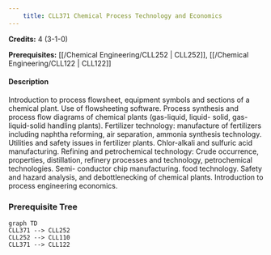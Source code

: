 ```yaml
---
    title: CLL371 Chemical Process Technology and Economics
---
```

**Credits:** 4 (3-1-0)



**Prerequisites:** [[/Chemical Engineering/CLL252 | CLL252]], [[/Chemical Engineering/CLL122 | CLL122]]

#### Description 
Introduction to process flowsheet, equipment symbols and sections of a chemical plant. Use of flowsheeting software. Process synthesis and process flow diagrams of chemical plants (gas-liquid, liquid- solid, gas-liquid-solid handling plants). Fertilizer technology: manufacture of fertilizers including naphtha reforming, air separation, ammonia synthesis technology. Utilities and safety issues in fertilizer plants. Chlor-alkali and sulfuric acid manufacturing. Refining and petrochemical technology: Crude occurrence, properties, distillation, refinery processes and technology, petrochemical technologies. Semi- conductor chip manufacturing. food technology. Safety and hazard analysis, and debottlenecking of chemical plants. Introduction to process engineering economics.

### Prerequisite Tree

```mermaid
graph TD
CLL371 --> CLL252
CLL252 --> CLL110
CLL371 --> CLL122
```